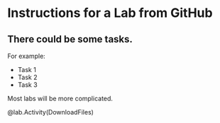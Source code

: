 # Instructions for a Lab from GitHub

## There could be some tasks.

For example:

+ Task 1
+ Task 2
+ Task 3

Most labs will be more complicated. 

@lab.Activity(DownloadFiles)
